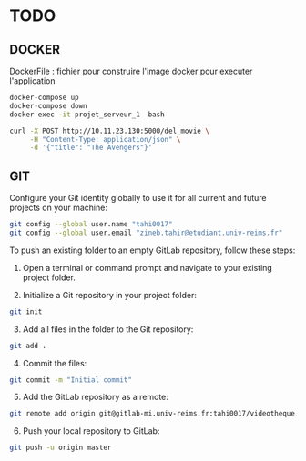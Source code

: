 # TODO

## DOCKER

DockerFile : fichier pour construire l'image docker pour executer l'application

```bash
docker-compose up
docker-compose down
docker exec -it projet_serveur_1  bash

curl -X POST http://10.11.23.130:5000/del_movie \
     -H "Content-Type: application/json" \
     -d '{"title": "The Avengers"}'

```


## GIT

Configure your Git identity globally to use it for all current and future projects on your machine:

```bash
git config --global user.name "tahi0017"
git config --global user.email "zineb.tahir@etudiant.univ-reims.fr"
```

To push an existing folder to an empty GitLab repository, follow these steps:

1. Open a terminal or command prompt and navigate to your existing project folder.

2. Initialize a Git repository in your project folder:
```bash
git init
```

3. Add all files in the folder to the Git repository:
```bash
git add .
```

4. Commit the files:
```bash
git commit -m "Initial commit"
```

5. Add the GitLab repository as a remote:
```bash
git remote add origin git@gitlab-mi.univ-reims.fr:tahi0017/videotheque.git
```

6. Push your local repository to GitLab:
```bash
git push -u origin master
```
